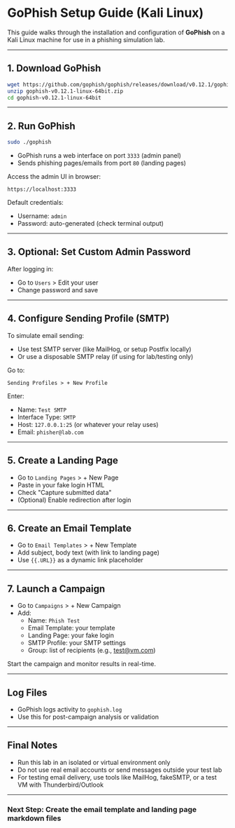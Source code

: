# GoPhish Setup Guide (Kali Linux)

This guide walks through the installation and configuration of **GoPhish** on a Kali Linux machine for use in a phishing simulation lab.

---

## 1. Download GoPhish
```bash
wget https://github.com/gophish/gophish/releases/download/v0.12.1/gophish-v0.12.1-linux-64bit.zip
unzip gophish-v0.12.1-linux-64bit.zip
cd gophish-v0.12.1-linux-64bit
```

---

## 2. Run GoPhish
```bash
sudo ./gophish
```

- GoPhish runs a web interface on port `3333` (admin panel)
- Sends phishing pages/emails from port `80` (landing pages)

Access the admin UI in browser:
```
https://localhost:3333
```
Default credentials:
- Username: `admin`
- Password: auto-generated (check terminal output)

---

## 3. Optional: Set Custom Admin Password
After logging in:
- Go to `Users` > Edit your user
- Change password and save

---

## 4. Configure Sending Profile (SMTP)
To simulate email sending:
- Use test SMTP server (like MailHog, or setup Postfix locally)
- Or use a disposable SMTP relay (if using for lab/testing only)

Go to:
```
Sending Profiles > + New Profile
```
Enter:
- Name: `Test SMTP`
- Interface Type: `SMTP`
- Host: `127.0.0.1:25` (or whatever your relay uses)
- Email: `phisher@lab.com`

---

## 5. Create a Landing Page
- Go to `Landing Pages` > + New Page
- Paste in your fake login HTML
- Check "Capture submitted data"
- (Optional) Enable redirection after login

---

## 6. Create an Email Template
- Go to `Email Templates` > + New Template
- Add subject, body text (with link to landing page)
- Use `{{.URL}}` as a dynamic link placeholder

---

## 7. Launch a Campaign
- Go to `Campaigns` > + New Campaign
- Add:
  - Name: `Phish Test`
  - Email Template: your template
  - Landing Page: your fake login
  - SMTP Profile: your SMTP settings
  - Group: list of recipients (e.g., test@vm.com)

Start the campaign and monitor results in real-time.

---

## Log Files
- GoPhish logs activity to `gophish.log`
- Use this for post-campaign analysis or validation

---

## Final Notes
- Run this lab in an isolated or virtual environment only
- Do not use real email accounts or send messages outside your test lab
- For testing email delivery, use tools like MailHog, fakeSMTP, or a test VM with Thunderbird/Outlook

---

### Next Step: Create the email template and landing page markdown files
